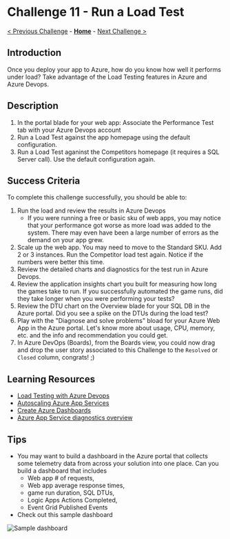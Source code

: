 # Challenge 11 - Run a Load Test

[< Previous Challenge](./Challenge-10.md) - **[Home](../README.md)** - [Next Challenge >](./Challenge-12.md)

## Introduction

Once you deploy your app to Azure, how do you know how well it performs under load? Take advantage of the Load Testing features in Azure and Azure Devops.

## Description

1. In the portal blade for your web app: Associate the Performance Test tab with your Azure Devops account
1. Run a Load Test against the app homepage using the default configuration.
1. Run a Load Test aganinst the Competitors homepage (it requires a SQL Server call). Use the default configuration again.

## Success Criteria

To complete this challenge successfully, you should be able to:

1. Run the load and review the results in Azure Devops
   - If you were running a free or basic sku of web apps, you may notice that your performance got worse as more load was added to the system. There may even have been a large number of errors as the demand on your app grew.
1. Scale up the web app. You may need to move to the Standard SKU. Add 2 or 3 instances. Run the Competitor load test again. Notice if the numbers were better this time.
1. Review the detailed charts and diagnostics for the test run in Azure Devops.
1. Review the application insights chart you built for measuring how long the games take to run. If you successfully automated the game runs, did they take longer when you were performing your tests?
1. Review the DTU chart on the Overview blade for your SQL DB in the Azure portal. Did you see a spike on the DTUs during the load test?
1. Play with the "Diagnose and solve problems" bload for your Azure Web App in the Azure portal. Let's know more about usage, CPU, memory, etc. and the info and recommendation you could get.
1. In Azure DevOps (Boards), from the Boards view, you could now drag and drop the user story associated to this Challenge to the `Resolved` or `Closed` column, congrats! ;)

## Learning Resources

- [Load Testing with Azure Devops](https://docs.microsoft.com/en-us/azure/devops/test/load-test/getting-started-with-performance-testing?view=vsts)
- [Autoscaling Azure App Services](https://docs.microsoft.com/en-us/azure/monitoring-and-diagnostics/monitoring-autoscale-get-started)
- [Create Azure Dashboards](https://docs.microsoft.com/en-us/azure/azure-portal/azure-portal-dashboards)
- [Azure App Service diagnostics overview](https://docs.microsoft.com/en-us/azure/app-service/app-service-diagnostics)

## Tips

- You may want to build a dashboard in the Azure portal that collects some telemetry data from across your solution into one place. Can you build a dashboard that includes
  - Web app # of requests,
  - Web app average response times,
  - game run duration, SQL DTUs,
  - Logic Apps Actions Completed,
  - Event Grid Published Events
- Check out this sample dashboard

![Sample dashboard](images/dashboard.png)
